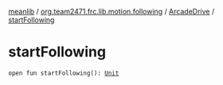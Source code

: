 [meanlib](../../index.md) / [org.team2471.frc.lib.motion.following](../index.md) / [ArcadeDrive](index.md) / [startFollowing](./start-following.md)

# startFollowing

`open fun startFollowing(): `[`Unit`](https://kotlinlang.org/api/latest/jvm/stdlib/kotlin/-unit/index.html)
